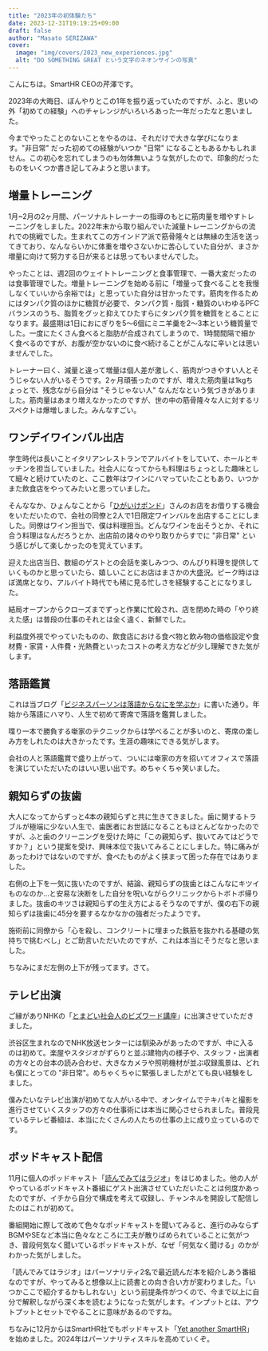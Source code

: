 ```yaml
---
title: "2023年の初体験たち"
date: 2023-12-31T19:19:25+09:00
draft: false
author: "Masato SERIZAWA"
cover:
  image: "img/covers/2023_new_experiences.jpg"
  alt: "DO SOMETHING GREAT という文字のネオンサインの写真"
---
```


こんにちは。SmartHR CEOの芹澤です。

2023年の大晦日、ぼんやりとこの1年を振り返っていたのですが、ふと、思いの外「初めての経験」へのチャレンジがいろいろあった一年だったなと思いました。

今までやったことのないことをやるのは、それだけで大きな学びになります。"非日常" だった初めての経験がいつか "日常" になることもあるかもしれません。この初心を忘れてしまうのも勿体無いような気がしたので、印象的だったものをいくつか書き記してみようと思います。

## 増量トレーニング

1月~2月の2ヶ月間、パーソナルトレーナーの指導のもとに筋肉量を増やすトレーニングをしました。2022年末から取り組んでいた減量トレーニングからの流れでの挑戦でした。生まれてこの方インドア派で筋骨隆々とは無縁の生活を送ってきており、なんならいかに体重を増やさないかに苦心していた自分が、まさか増量に向けて努力する日が来るとは思ってもいませんでした。

やったことは、週2回のウェイトトレーニングと食事管理で、一番大変だったのは食事管理でした。増量トレーニングを始める前に「増量って食べることを我慢しなくていいから余裕では」と思っていた自分は甘かったです。筋肉を作るためにはタンパク質のほかに糖質が必要で、タンパク質・脂質・糖質のいわゆるPFCバランスのうち、脂質をグッと抑えてひたすらにタンパク質を糖質をとることになります。最盛期は1日におにぎりを5〜6個にミニ羊羹を2〜3本という糖質量でした。一度にたくさん食べると脂肪が合成されてしまうので、1時間間隔で細かく食べるのですが、お腹が空かないのに食べ続けることがこんなに辛いとは思いませんでした。

トレーナー曰く、減量と違って増量は個人差が激しく、筋肉がつきやすい人とそうじゃない人がいるそうです。2ヶ月頑張ったのですが、増えた筋肉量は1kgちょっとで、残念ながら自分は "そうじゃない人" なんだなという気づきがありました。筋肉量はあまり増えなかったのですが、世の中の筋骨隆々な人に対するリスペクトは爆増しました。みんなすごい。

## ワンデイワインバル出店

学生時代は長いことイタリアンレストランでアルバイトをしていて、ホールとキッチンを担当していました。社会人になってからも料理はちょっとした趣味として細々と続けていたのと、ここ数年はワインにハマっていたこともあり、いつかまた飲食店をやってみたいと思っていました。

そんななか、ひょんなことから「<a href="https://higaike-pond.com/" target="_blank">ひがいけポンド</a>」さんのお店をお借りする機会をいただいたので、会社の同僚と2人で1日限定ワインバルを出店することにしました。同僚はワイン担当で、僕は料理担当。どんなワインを出そうとか、それに合う料理はなんだろうとか、出店前の諸々のやり取りからすでに "非日常" という感じがして楽しかったのを覚えています。

迎えた出店当日、数組のゲストとの会話を楽しみつつ、のんびり料理を提供していくものかと思っていたら、嬉しいことにお店はまさかの大盛況。ピーク時はほぼ満席となり、アルバイト時代でも稀に見る忙しさを経験することになりました。

結局オープンからクローズまでずっと作業に忙殺され、店を閉めた時の「やり終えた感」は普段の仕事のそれとは全く違く、新鮮でした。

利益度外視でやっていたものの、飲食店における食べ物と飲み物の価格設定や食材費・家賃・人件費・光熱費といったコストの考え方などが少し理解できた気がします。

## 落語鑑賞

これは当ブログ「<a href="https://serizawa.tokyo/blog/posts/rakugo/" target="_blank">ビジネスパーソンは落語からなにを学ぶか</a>」に書いた通り。年始から落語にハマり、人生で初めて寄席で落語を鑑賞しました。

喋り一本で勝負する噺家のテクニックからは学べることが多いのと、寄席の楽しみ方をしれたのは大きかったです。生涯の趣味にできる気がします。

会社の人と落語鑑賞で盛り上がって、ついには噺家の方を招いてオフィスで落語を演じていただいたのはいい思い出です。めちゃくちゃ笑いました。

## 親知らずの抜歯

大人になってからずっと4本の親知らずと共に生きてきました。歯に関するトラブルが極端に少ない人生で、歯医者にお世話になることもほとんどなかったのですが、ふと歯のクリーニングを受けた時に「この親知らず、抜いてみてはどうですか？」という提案を受け、興味本位で抜いてみることにしました。特に痛みがあったわけではないのですが、食べたものがよく挟まって困った存在ではありました。

右側の上下を一気に抜いたのですが、結論、親知らずの抜歯とはこんなにキツイものなのか...と安易な決断をした自分を呪いながらクリニックからトボトボ帰りました。抜歯のキツさは親知らずの生え方によるそうなのですが、僕の右下の親知らずは抜歯に45分を要するなかなかの強者だったようです。

施術前に同僚から「心を殺し、コンクリートに埋まった鉄筋を抜かれる基礎の気持ちで挑むべし」とご助言いただいたのですが、これは本当にそうだなと思いました。

ちなみにまだ左側の上下が残ってます。さて。

## テレビ出演

ご縁がありNHKの「<a href="https://www.nhk.jp/p/tomabi/ts/8PX4R1YWVK/" target="_blank">とまどい社会人のビズワード講座</a>」に出演させていただきました。

渋谷区生まれなのでNHK放送センターには馴染みがあったのですが、中に入るのは初めて。楽屋やスタジオがずらりと並ぶ建物内の様子や、スタッフ・出演者の方々との台本の読み合わせ、大きなカメラや照明機材が並ぶ収録風景は、どれも僕にとっての "非日常"。めちゃくちゃに緊張しましたがとても良い経験をしました。

僕みたいなテレビ出演が初めてな人がいる中で、オンタイムでテキパキと撮影を進行させていくスタッフの方々の仕事術には本当に関心させられました。普段見ているテレビ番組は、本当にたくさんの人たちの仕事の上に成り立っているのです。

## ボッドキャスト配信

11月に個人のポッドキャスト「<a href="https://open.spotify.com/show/0Vv5Gs0DVYZsvAb4w4CthT" target="_blank">読んでみてはラジオ</a>」をはじめました。他の人がやっているポッドキャスト番組にゲスト出演させていただいたことは何度かあったのですが、イチから自分で構成を考えて収録し、チャンネルを開設して配信したのはこれが初めて。

番組開始に際して改めて色々なポッドキャストを聞いてみると、進行のみならずBGMやSEなど本当に色々なところに工夫が散りばめられていることに気がつき、普段何気なく聞いているポッドキャストが、なぜ「何気なく聞ける」のかがわかった気がしました。

「読んでみてはラジオ」はパーソナリティ2名で最近読んだ本を紹介しあう番組なのですが、やってみると想像以上に読書との向き合い方が変わりました。「いつかここで紹介するかもしれない」という前提条件がつくので、今まで以上に自分で解釈しながら深く本を読むようになった気がします。インプットとは、アウトプットとセットでやることに意味があるのですね。

ちなみに12月からはSmartHR社でもポッドキャスト「<a href="https://open.spotify.com/show/4uPY2feZZimSMKutSKJKwG" target="_blank">Yet another SmartHR</a>」を始めました。2024年はパーソナリティスキルを高めていくぞ。
